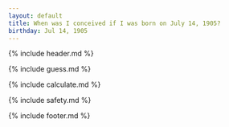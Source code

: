 ```yaml
---
layout: default
title: When was I conceived if I was born on July 14, 1905?
birthday: Jul 14, 1905
---
```


{% include header.md %}

{% include guess.md %}

{% include calculate.md %}

{% include safety.md %}

{% include footer.md %}



